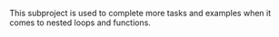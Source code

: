 This subproject is used to complete more tasks and examples
when it comes to nested loops and functions.

